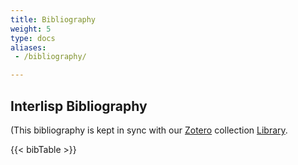 ```yaml
---
title: Bibliography
weight: 5
type: docs
aliases:
 - /bibliography/

---
```


## Interlisp Bibliography

(This bibliography is kept in sync with our [Zotero](https://www.zotero.org/) collection [Library](https://www.zotero.org/groups/2914042/interlisp/library).

{{< bibTable >}}
